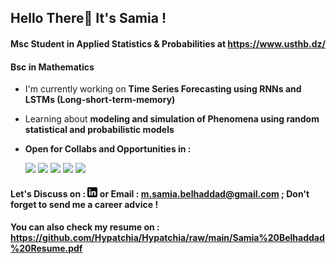 


## Hello There👋 It's Samia ! 
#### Msc Student in Applied Statistics & Probabilities at  https://www.usthb.dz/
#### Bsc in Mathematics

* I'm currently working on **Time Series Forecasting using RNNs and LSTMs (Long-short-term-memory)**
* Learning about **modeling and simulation of Phenomena using random statistical and probabilistic models**
* **Open for Collabs and Opportunities in :**
  
  ![](https://img.shields.io/badge/DATA-informational?style=flat&logo=<LOGO_NAME>&logoColor=white&color=2bbc8a)
  ![](https://img.shields.io/badge/MACHINELEARNING-informational?style=flat&logo=<LOGO_NAME>&logoColor=white&color=2bbc8a)
  ![](https://img.shields.io/badge/DEEPLEARNING-informational?style=flat&logo=<LOGO_NAME>&logoColor=white&color=2bbc8a)
  ![](https://img.shields.io/badge/PROBABILITIES&STATISTICS-informational?style=flat&logo=<LOGO_NAME>&logoColor=white&color=2bbc8a)
  ![](https://img.shields.io/badge/APPLIEDMATHEMATICS-informational?style=flat&logo=<LOGO_NAME>&logoColor=white&color=2bbc8a)


#### Let's Discuss on : [![LinkedIn][2.2]][1]  or Email : m.samia.belhaddad@gmail.com ; Don't forget to send me a career advice ! 
#### You can also check my resume on : https://github.com/Hypatchia/Hypatchia/raw/main/Samia%20Belhaddad%20Resume.pdf

 
[2.2]: https://github.com/Hypatchia/Hypatchia/blob/main/Profile/linkedin-3-16.png
[1]: https://www.linkedin.com/in/samiabelhaddad/


